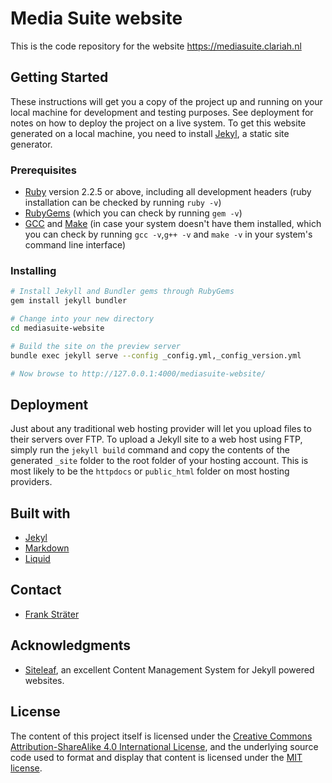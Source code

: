 # Media Suite website

This is the code repository for the website https://mediasuite.clariah.nl

## Getting Started

These instructions will get you a copy of the project up and running on your local machine for development and testing purposes. See deployment for notes on how to deploy the project on a live system. To get this website generated on a local machine, you need to install [Jekyl](https://jekyllrb.com/), a static site generator.

### Prerequisites

- [Ruby](https://www.ruby-lang.org/en/downloads/) version 2.2.5 or above, including all development headers (ruby installation can be checked by running `ruby -v`)
- [RubyGems](https://rubygems.org/pages/download) (which you can check by running `gem -v`)
- [GCC](https://gcc.gnu.org/install/) and [Make](https://www.gnu.org/software/make/) (in case your system doesn't have them installed, which you can check by running `gcc -v`,`g++ -v`  and `make -v` in your system's command line interface)

### Installing

```sh
# Install Jekyll and Bundler gems through RubyGems
gem install jekyll bundler

# Change into your new directory
cd mediasuite-website

# Build the site on the preview server
bundle exec jekyll serve --config _config.yml,_config_version.yml

# Now browse to http://127.0.0.1:4000/mediasuite-website/
```

## Deployment

Just about any traditional web hosting provider will let you upload files to their servers over FTP. To upload a Jekyll site to a web host using FTP, simply run the `jekyll build` command and copy the contents of the generated `_site` folder to the root folder of your hosting account. This is most likely to be the `httpdocs` or `public_html` folder on most hosting providers.

## Built with

* [Jekyl](https://jekyllrb.com/)
* [Markdown](https://daringfireball.net/projects/markdown/)
* [Liquid](https://shopify.github.io/liquid/)

## Contact

* [Frank Sträter](https://github.com/frankstrater)

## Acknowledgments

* [Siteleaf](https://www.siteleaf.com/), an excellent Content Management System for Jekyll powered websites.

## License

The content of this project itself is licensed under the [Creative Commons Attribution-ShareAlike 4.0 International License](http://creativecommons.org/licenses/by-sa/4.0/), and the underlying source code used to format and display that content is licensed under the [MIT license](LICENSE.md).
